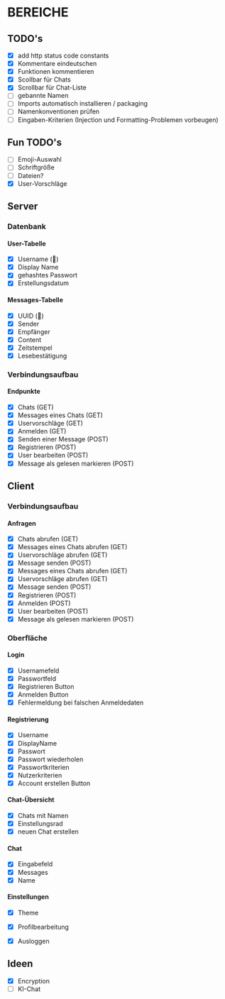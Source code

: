 # BEREICHE
## TODO's
- [x] add http status code constants
- [x] Kommentare eindeutschen
- [x] Funktionen kommentieren
- [x] Scollbar für Chats
- [x] Scrollbar für Chat-Liste
- [ ] gebannte Namen
- [ ] Imports automatisch installieren / packaging
- [ ] Namenkonventionen prüfen
- [ ] Eingaben-Kriterien (Injection und Formatting-Problemen vorbeugen)

## Fun TODO's
- [ ] Emoji-Auswahl
- [ ] Schriftgröße
- [ ] Dateien?
- [x] User-Vorschläge
## Server
### Datenbank
#### User-Tabelle
- [x] Username (🔑)
- [x] Display Name
- [x] gehashtes Passwort
- [x] Erstellungsdatum
#### Messages-Tabelle
- [x] UUID (🔑)
- [x] Sender
- [x] Empfänger
- [x] Content
- [x] Zeitstempel
- [x] Lesebestätigung
### Verbindungsaufbau
#### Endpunkte
- [x] Chats (GET)
- [x] Messages eines Chats (GET)
- [x] Uservorschläge (GET)
- [x] Anmelden (GET)
- [x] Senden einer Message (POST)
- [x] Registrieren (POST)
- [x] User bearbeiten (POST)
- [x] Message als gelesen markieren (POST)

## Client
### Verbindungsaufbau
#### Anfragen
- [x] Chats abrufen (GET)
- [x] Messages eines Chats abrufen (GET)
- [x] Uservorschläge abrufen (GET)
- [x] Message senden (POST)
- [x] Messages eines Chats abrufen (GET)
- [x] Uservorschläge abrufen (GET)
- [x] Message senden (POST)
- [x] Registrieren (POST)
- [x] Anmelden (POST)
- [x] User bearbeiten (POST)
- [x] Message als gelesen markieren (POST)
### Oberfläche
#### Login
- [x] Usernamefeld
- [x] Passwortfeld
- [x] Registrieren Button
- [x] Anmelden Button
- [x] Fehlermeldung bei falschen Anmeldedaten
#### Registrierung
- [x] Username
- [x] DisplayName
- [x] Passwort
- [x] Passwort wiederholen
- [x] Passwortkriterien
- [x] Nutzerkriterien
- [x] Account erstellen Button
#### Chat-Übersicht
- [x] Chats mit Namen
- [x] Einstellungsrad
- [x] neuen Chat erstellen
#### Chat
- [x] Eingabefeld
- [x] Messages
- [x] Name
#### Einstellungen
- [x] Theme
- [x] Profilbearbeitung
- [x] Ausloggen


## Ideen
- [x] Encryption
- [ ] KI-Chat